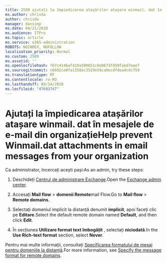 ```yaml
---
title: 2589 ajutați la împiedicarea atașărilor atașare winmail. dat în mesajele de e-mail din organizația dvs.
ms.author: chrisda
author: chrisda
manager: dansimp
ms.date: 04/21/2020
ms.audience: ITPro
ms.topic: article
ms.service: o365-administration
ROBOTS: NOINDEX, NOFOLLOW
localization_priority: Normal
ms.custom: 2589
ms.assetid: ''
ms.openlocfilehash: f67c4146af419a590651c8e0673fd59fabd7eae7
ms.sourcegitcommit: c6692ce0fa1358ec3529e59ca0ecdfdea4cdc759
ms.translationtype: MT
ms.contentlocale: ro-RO
ms.lasthandoff: 09/14/2020
ms.locfileid: "47693747"
---
```

# <a name="help-prevent-winmaildat-attachments-in-email-messages-from-your-organization"></a><span data-ttu-id="baa52-102">Ajutați la împiedicarea atașărilor atașare winmail. dat în mesajele de e-mail din organizație</span><span class="sxs-lookup"><span data-stu-id="baa52-102">Help prevent Winmail.dat attachments in email messages from your organization</span></span>

<span data-ttu-id="baa52-103">Ca administrator, încercați acești pași:</span><span class="sxs-lookup"><span data-stu-id="baa52-103">As an admin, try these steps:</span></span>

1. <span data-ttu-id="baa52-104">Deschideți [Centrul de administrare Exchange](https://outlook.office365.com/ecp/).</span><span class="sxs-lookup"><span data-stu-id="baa52-104">Open the [Exchange admin center](https://outlook.office365.com/ecp/).</span></span>

2. <span data-ttu-id="baa52-105">Accesați **Mail flow**  >  **domenii Remote**mail Flow.</span><span class="sxs-lookup"><span data-stu-id="baa52-105">Go to **Mail flow** > **Remote domains**.</span></span>

3. <span data-ttu-id="baa52-106">Selectați domeniul implicit la distanță denumit **implicit**, apoi faceți clic pe **Editare**.</span><span class="sxs-lookup"><span data-stu-id="baa52-106">Select the default remote domain named **Default**, and then click **Edit**.</span></span>

4. <span data-ttu-id="baa52-107">În secțiunea **Utilizare format text îmbogățit** , selectați **niciodată**.</span><span class="sxs-lookup"><span data-stu-id="baa52-107">In the **Use Rich-text format** section, select **Never**.</span></span>

<span data-ttu-id="baa52-108">Pentru mai multe informații, consultați [Specificarea formatului de mesaj pentru domeniile la distanță](https://docs.microsoft.com/Exchange/mail-flow-best-practices/remote-domains/remote-domains#specifying-message-format).</span><span class="sxs-lookup"><span data-stu-id="baa52-108">For more information, see [Specify the message format for remote domains](https://docs.microsoft.com/Exchange/mail-flow-best-practices/remote-domains/remote-domains#specifying-message-format).</span></span>
